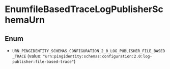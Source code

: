 

# EnumfileBasedTraceLogPublisherSchemaUrn

## Enum


* `URN_PINGIDENTITY_SCHEMAS_CONFIGURATION_2_0_LOG_PUBLISHER_FILE_BASED_TRACE` (value: `"urn:pingidentity:schemas:configuration:2.0:log-publisher:file-based-trace"`)



